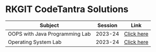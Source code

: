 #  RKGIT CodeTantra Solutions

| Subject   | Session   | Link    |
|-------|---------------|-----------|
| OOPS with Java Programming Lab | 2023-24 | [Click here](https://github.com/abhishek-kumar-21/rkgit-codetantra/tree/main/OOPS%20with%20Java%20Programming) |
| Operating System Lab | 2023-24 | [Click here](https://github.com/abhishek-kumar-21/rkgit-codetantra/tree/main/Operating%20System%20Lab) |
